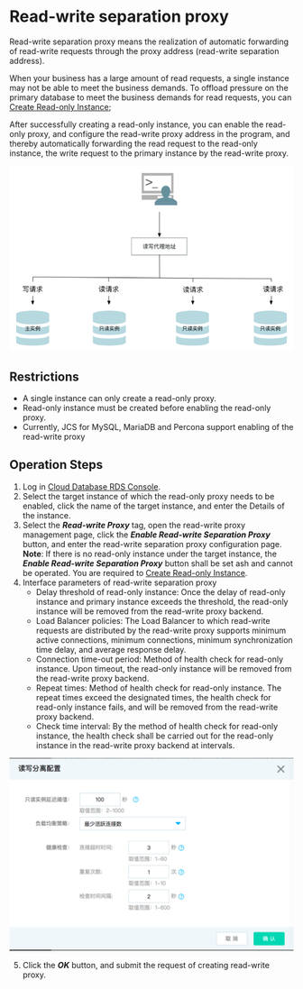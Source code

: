 # Read-write separation proxy
Read-write separation proxy means the realization of automatic forwarding of read-write requests through the proxy address (read-write separation address).

When your business has a large amount of read requests, a single instance may not be able to meet the business demands. To offload pressure on the primary database to meet the business demands for read requests, you can [Create Read-only Instance](https://docs.jdcloud.com/en/rds/create-readonly-instance);

After successfully creating a read-only instance, you can enable the read-only proxy, and configure the read-write proxy address in the program, and thereby automatically forwarding the read request to the read-only instance, the write request to the primary instance by the read-write proxy.

![读写代理架构](../../../../../image/RDS/ReadWriteProxy-arch.png)

## Restrictions
* A single instance can only create a read-only proxy.
* Read-only instance must be created before enabling the read-only proxy.
* Currently, JCS for MySQL, MariaDB and Percona support enabling of the read-write proxy

## Operation Steps
1. Log in [Cloud Database RDS Console](https://rds-console.jdcloud.com/database).
2. Select the target instance of which the read-only proxy needs to be enabled, click the name of the target instance, and enter the Details of the instance.
3. Select the ***Read-write Proxy*** tag, open the read-write proxy management page, click the ***Enable Read-write Separation Proxy*** button, and enter the read-write separation proxy configuration page.
    **Note**: If there is no read-only instance under the target instance, the ***Enable Read-write Separation Proxy*** button shall be set ash and cannot be operated. You are required to [Create Read-only Instance](https://docs.jdcloud.com/en/rds/create-readonly-instance).
4. Interface parameters of read-write separation proxy
    * Delay threshold of read-only instance: Once the delay of read-only instance and primary instance exceeds the threshold, the read-only instance will be removed from the read-write proxy backend.
    * Load Balancer policies: The Load Balancer to which read-write requests are distributed by the read-write proxy supports minimum active connections, minimum connections, minimum synchronization time delay, and average response delay.
    * Connection time-out period: Method of health check for read-only instance. Upon timeout, the read-only instance will be removed from the read-write proxy backend.
    * Repeat times: Method of health check for read-only instance. The repeat times exceed the designated times, the health check for read-only instance fails, and will be removed from the read-write proxy backend.
    * Check time interval: By the method of health check for read-only instance, the health check shall be carried out for the read-only instance in the read-write proxy backend at intervals.
    
![创建读写代理](../../../../../image/RDS/ReadWriteProxy-create.png)

5. Click the ***OK*** button, and submit the request of creating read-write proxy.


